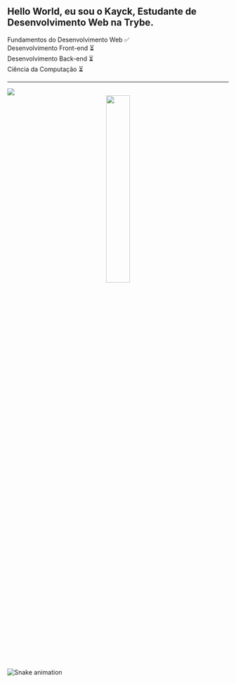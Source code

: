 ## Hello World, eu sou o Kayck, Estudante de Desenvolvimento Web na Trybe.

<div>
Fundamentos do Desenvolvimento Web ✅ <br>
Desenvolvimento Front-end ⏳ <br>
Desenvolvimento Back-end ⏳ <br>
Ciência da Computação ⏳ <br>
</div>
<hr>
<a href="https://www.linkedin.com/in/kayck-hirt/" target="_blank"><img src="https://img.shields.io/badge/-LinkedIn-%230077B5?style=for-the-badge&logo=linkedin&logoColor=white" target="_blank"></a>
<div align="center">
<img src="https://media.giphy.com/media/iIqmM5tTjmpOB9mpbn/giphy.gif" width=33%>
</div>

















![Snake animation](https://github.com/kayckhirt/kayckhirt/blob/output/github-contribution-grid-snake.svg)
